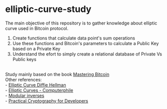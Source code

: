 # elliptic-curve-study
The main objective of this repository is to gather knowledge about elliptic curve used in Bitcoin protocol.<br>
1. Create functions that calculate data point's sum operations
2. Use these functions and Bitcoin's parameters to calculate a Public Key based on a Private Key
3. Understand the efort to simply create a relational database of Private Vs Public keys
<br>
Study mainly based on the book <a href='https://www.oreilly.com/library/view/mastering-bitcoin/9781491902639/'>Mastering Bitcoin</a><br>
Other references:<br>
- <a href='https://www.youtube.com/watch?v=F3zzNa42-tQ'>Elliptic Curve Diffie Hellman</a><br>
- <a href='https://www.youtube.com/watch?v=NF1pwjL9-DE'>Elliptic Curves - Computerphile</a><br>
- <a href='https://www.khanacademy.org/computing/computer-science/cryptography/modarithmetic/a/modular-inverses'>Modular inverses</a><br>
- <a href='https://cryptobook.nakov.com/asymmetric-key-ciphers/elliptic-curve-cryptography-ecc'>Practical Cryptography for Developers</a><br>
